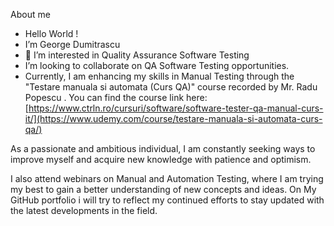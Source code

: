 About me
- Hello World !
-  I’m George Dumitrascu
- 👀 I’m interested in Quality Assurance Software Testing
-  I’m looking to collaborate on QA Software Testing opportunities.
- Currently, I am enhancing my skills in Manual Testing through the "Testare manuala si automata (Curs QA)"  course recorded by Mr. Radu Popescu . You can find the course link here: [https://www.ctrln.ro/cursuri/software/software-tester-qa-manual-curs-it/](https://www.udemy.com/course/testare-manuala-si-automata-curs-qa/)

As a passionate and ambitious individual, I am constantly seeking ways to improve myself and acquire new knowledge with patience and optimism. 

I also attend webinars on Manual and Automation Testing, where I am trying my best to gain a better understanding of new concepts and ideas. 
On My GitHub portfolio i will try to reflect my continued efforts to stay updated with the latest developments in the field.



















